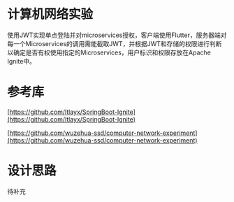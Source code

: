 # 计算机网络实验

使用JWT实现单点登陆并对microservices授权，客户端使用Flutter，服务器端对每一个Microservices的调用需能截取JWT，并根据JWT和存储的权限进行判断以确定是否有权使用指定的Microservices，用户标识和权限存放在Apache Ignite中。

# 参考库

[https://github.com/ltlayx/SpringBoot-Ignite](https://github.com/ltlayx/SpringBoot-Ignite)

[https://github.com/wuzehua-ssd/computer-network-experiment](https://github.com/wuzehua-ssd/computer-network-experiment)

# 设计思路

待补充